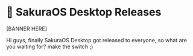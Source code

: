 # 🌸 SakuraOS Desktop Releases

[BANNER HERE]

Hi guys, finally SakuraOS Desktop got released to everyone, so what are you waiting for? make the switch ;)
